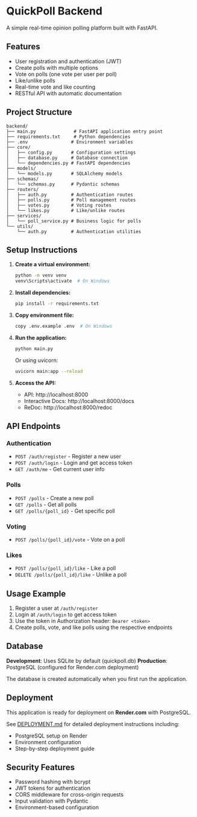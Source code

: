 # QuickPoll Backend

A simple real-time opinion polling platform built with FastAPI.

## Features

- User registration and authentication (JWT)
- Create polls with multiple options
- Vote on polls (one vote per user per poll)
- Like/unlike polls
- Real-time vote and like counting
- RESTful API with automatic documentation

## Project Structure

```
backend/
├── main.py              # FastAPI application entry point
├── requirements.txt     # Python dependencies
├── .env                # Environment variables
├── core/
│   ├── config.py       # Configuration settings
│   ├── database.py     # Database connection
│   └── dependencies.py # FastAPI dependencies
├── models/
│   └── models.py       # SQLAlchemy models
├── schemas/
│   └── schemas.py      # Pydantic schemas
├── routers/
│   ├── auth.py         # Authentication routes
│   ├── polls.py        # Poll management routes
│   ├── votes.py        # Voting routes
│   └── likes.py        # Like/unlike routes
├── services/
│   └── poll_service.py # Business logic for polls
└── utils/
    └── auth.py         # Authentication utilities
```

## Setup Instructions

1. **Create a virtual environment:**
   ```bash
   python -m venv venv
   venv\Scripts\activate  # On Windows
   ```

2. **Install dependencies:**
   ```bash
   pip install -r requirements.txt
   ```

3. **Copy environment file:**
   ```bash
   copy .env.example .env  # On Windows
   ```

4. **Run the application:**
   ```bash
   python main.py
   ```
   Or using uvicorn:
   ```bash
   uvicorn main:app --reload
   ```

5. **Access the API:**
   - API: http://localhost:8000
   - Interactive Docs: http://localhost:8000/docs
   - ReDoc: http://localhost:8000/redoc

## API Endpoints

### Authentication
- `POST /auth/register` - Register a new user
- `POST /auth/login` - Login and get access token
- `GET /auth/me` - Get current user info

### Polls
- `POST /polls` - Create a new poll
- `GET /polls` - Get all polls
- `GET /polls/{poll_id}` - Get specific poll

### Voting
- `POST /polls/{poll_id}/vote` - Vote on a poll

### Likes
- `POST /polls/{poll_id}/like` - Like a poll
- `DELETE /polls/{poll_id}/like` - Unlike a poll

## Usage Example

1. Register a user at `/auth/register`
2. Login at `/auth/login` to get access token
3. Use the token in Authorization header: `Bearer <token>`
4. Create polls, vote, and like polls using the respective endpoints

## Database

**Development**: Uses SQLite by default (quickpoll.db)
**Production**: PostgreSQL (configured for Render.com deployment)

The database is created automatically when you first run the application.

## Deployment

This application is ready for deployment on **Render.com** with PostgreSQL.

See [DEPLOYMENT.md](DEPLOYMENT.md) for detailed deployment instructions including:
- PostgreSQL setup on Render
- Environment configuration  
- Step-by-step deployment guide

## Security Features

- Password hashing with bcrypt
- JWT tokens for authentication
- CORS middleware for cross-origin requests
- Input validation with Pydantic
- Environment-based configuration
